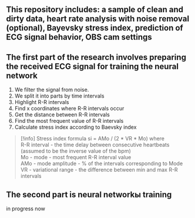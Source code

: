 ## This repository includes: a sample of clean and dirty data, heart rate analysis with noise removal (optional), Bayevsky stress index, prediction of ECG signal behavior, OBS cam settings

## The first part of the research involves preparing the received ECG signal for training the neural network 
1) We filter the signal from noise.
2) We split it into parts by time intervals 
3) Highlight R-R intervals
4) Find x coordinates where R-R intervals occur
5) Get the distance between R-R intervals 
6) Find the most frequent value of R-R intervals
7) Calculate stress index according to Baevsky index 

>[!info] Stress index formula
>si = AMo / (2 * VR * Mo)
where  
R-R interval - the time delay between consecutive heartbeats (assumed to be the inverse value of the bpm)  
Mo - mode - most frequent R-R interval value  
AMo - mode amplitude - % of the intervals corresponding to Mode  
VR - variational range - the difference between min and max R-R intervals

## The second part is neural networkы training 
in progress now 
